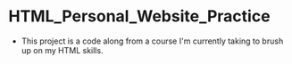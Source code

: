 # HTML_Personal_Website_Practice

- This project is a code along from a course I'm currently taking to brush up on my HTML skills.
